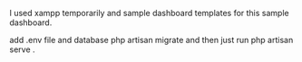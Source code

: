 I used xampp temporarily and sample dashboard templates for this sample dashboard.

add .env file and database 
php artisan migrate 
and then just run php artisan serve .

